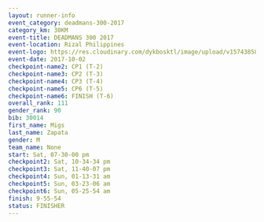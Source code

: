 ```yaml
---
layout: runner-info 
event_category: deadmans-300-2017 
category_km: 30KM 
event-title: DEADMANS 300 2017 
event-location: Rizal Philippines 
event-logo: https://res.cloudinary.com/dykbosktl/image/upload/v1574385898/Logo/2017-DM300-Logo_ljecaw.jpg 
event-date: 2017-10-02 
checkpoint-name2: CP1 (T-2) 
checkpoint-name3: CP2 (T-3) 
checkpoint-name4: CP3 (T-4) 
checkpoint-name5: CP6 (T-5) 
checkpoint-name6: FINISH (T-6) 
overall_rank: 111
gender_rank: 90
bib: 30014
first_name: Migs
last_name: Zapata
gender: M
team_name: None
start: Sat, 07-30-00 pm
checkpoint2: Sat, 10-34-34 pm
checkpoint3: Sat, 11-40-07 pm
checkpoint4: Sun, 01-13-31 am
checkpoint5: Sun, 03-23-06 am
checkpoint6: Sun, 05-25-54 am
finish: 9-55-54
status: FINISHER
---
```

